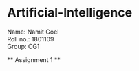 # Artificial-Intelligence  
Name: Namit Goel  
Roll no.: 1801109  
Group: CG1  

** Assignment 1 **

